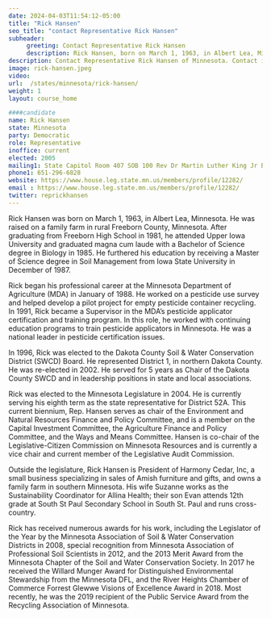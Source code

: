 ```yaml
---
date: 2024-04-03T11:54:12-05:00
title: "Rick Hansen"
seo_title: "contact Representative Rick Hansen"
subheader:
     greeting: Contact Representative Rick Hansen
     description: Rick Hansen, born on March 1, 1963, in Albert Lea, Minnesota, is an American politician who has been serving in the Minnesota House of Representatives, representing District 53B since 2005.
description: Contact Representative Rick Hansen of Minnesota. Contact information for Rick Hansen includes email address, phone number, and mailing address.
image: rick-hansen.jpeg
video:
url:  /states/minnesota/rick-hansen/
weight: 1
layout: course_home

####candidate
name: Rick Hansen
state: Minnesota
party: Democratic
role: Representative
inoffice: current
elected: 2005
mailing1: State Capitol Room 407 SOB 100 Rev Dr Martin Luther King Jr Blvd St. Paul, MN 55155-1298
phone1: 651-296-6828
website: https://www.house.leg.state.mn.us/members/profile/12282/
email : https://www.house.leg.state.mn.us/members/profile/12282/
twitter: reprickhansen
---
```


Rick Hansen was born on March 1, 1963, in Albert Lea, Minnesota. He was raised on a family farm in rural Freeborn County, Minnesota. After graduating from Freeborn High School in 1981, he attended Upper Iowa University and graduated magna cum laude with a Bachelor of Science degree in Biology in 1985. He furthered his education by receiving a Master of Science degree in Soil Management from Iowa State University in December of 1987.

Rick began his professional career at the Minnesota Department of Agriculture (MDA) in January of 1988. He worked on a pesticide use survey and helped develop a pilot project for empty pesticide container recycling. In 1991, Rick became a Supervisor in the MDA’s pesticide applicator certification and training program. In this role, he worked with continuing education programs to train pesticide applicators in Minnesota. He was a national leader in pesticide certification issues.

In 1996, Rick was elected to the Dakota County Soil & Water Conservation District (SWCD) Board. He represented District 1, in northern Dakota County. He was re-elected in 2002. He served for 5 years as Chair of the Dakota County SWCD and in leadership positions in state and local associations.

Rick was elected to the Minnesota Legislature in 2004. He is currently serving his eighth term as the state representative for District 52A. This current biennium, Rep. Hansen serves as chair of the Environment and Natural Resources Finance and Policy Committee, and is a member on the Capital Investment Committee, the Agriculture Finance and Policy Committee, and the Ways and Means Committee. Hansen is co-chair of the Legislative-Citizen Commission on Minnesota Resources and is currently a vice chair and current member of the Legislative Audit Commission.

Outside the legislature, Rick Hansen is President of Harmony Cedar, Inc, a small business specializing in sales of Amish furniture and gifts, and owns a family farm in southern Minnesota. His wife Suzanne works as the Sustainability Coordinator for Allina Health; their son Evan attends 12th grade at South St Paul Secondary School in South St. Paul and runs cross-country.

Rick has received numerous awards for his work, including the Legislator of the Year by the Minnesota Association of Soil & Water Conservation Districts in 2008, special recognition from Minnesota Association of Professional Soil Scientists in 2012, and the 2013 Merit Award from the Minnesota Chapter of the Soil and Water Conservation Society. In 2017 he received the Willard Munger Award for Distinguished Environmental Stewardship from the Minnesota DFL, and the River Heights Chamber of Commerce Forrest Glewwe Visions of Excellence Award in 2018. Most recently, he was the 2019 recipient of the Public Service Award from the Recycling Association of Minnesota.
